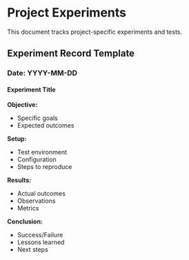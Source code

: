 # Project Experiments

This document tracks project-specific experiments and tests.

## Experiment Record Template

### Date: YYYY-MM-DD
#### Experiment Title

**Objective:**
- Specific goals
- Expected outcomes

**Setup:**
- Test environment
- Configuration
- Steps to reproduce

**Results:**
- Actual outcomes
- Observations
- Metrics

**Conclusion:**
- Success/Failure
- Lessons learned
- Next steps
